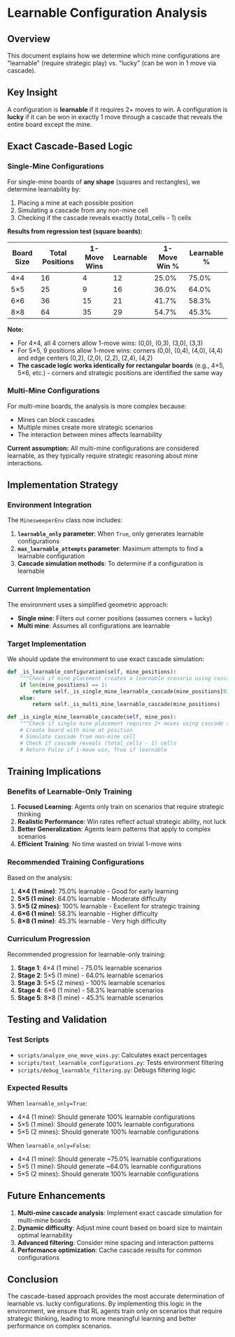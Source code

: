 # Learnable Configuration Analysis

## Overview

This document explains how we determine which mine configurations are "learnable" (require strategic play) vs. "lucky" (can be won in 1 move via cascade).

## Key Insight

A configuration is **learnable** if it requires 2+ moves to win. A configuration is **lucky** if it can be won in exactly 1 move through a cascade that reveals the entire board except the mine.

## Exact Cascade-Based Logic

### Single-Mine Configurations

For single-mine boards of **any shape** (squares and rectangles), we determine learnability by:
1. Placing a mine at each possible position
2. Simulating a cascade from any non-mine cell
3. Checking if the cascade reveals exactly (total_cells - 1) cells

**Results from regression test (square boards):**

| Board Size | Total Positions | 1-Move Wins | Learnable | 1-Move Win % | Learnable % |
|------------|----------------|-------------|-----------|--------------|-------------|
| 4×4        | 16             | 4           | 12        | 25.0%        | 75.0%       |
| 5×5        | 25             | 9           | 16        | 36.0%        | 64.0%       |
| 6×6        | 36             | 15          | 21        | 41.7%        | 58.3%       |
| 8×8        | 64             | 35          | 29        | 54.7%        | 45.3%       |

**Note:** 
- For 4×4, all 4 corners allow 1-move wins: (0,0), (0,3), (3,0), (3,3)
- For 5×5, 9 positions allow 1-move wins: corners (0,0), (0,4), (4,0), (4,4) and edge centers (0,2), (2,0), (2,2), (2,4), (4,2)
- **The cascade logic works identically for rectangular boards** (e.g., 4×5, 5×6, etc.) - corners and strategic positions are identified the same way

### Multi-Mine Configurations

For multi-mine boards, the analysis is more complex because:
- Mines can block cascades
- Multiple mines create more strategic scenarios
- The interaction between mines affects learnability

**Current assumption:** All multi-mine configurations are considered learnable, as they typically require strategic reasoning about mine interactions.

## Implementation Strategy

### Environment Integration

The `MinesweeperEnv` class now includes:

1. **`learnable_only` parameter**: When `True`, only generates learnable configurations
2. **`max_learnable_attempts` parameter**: Maximum attempts to find a learnable configuration
3. **Cascade simulation methods**: To determine if a configuration is learnable

### Current Implementation

The environment uses a simplified geometric approach:
- **Single mine**: Filters out corner positions (assumes corners = lucky)
- **Multi mine**: Assumes all configurations are learnable

### Target Implementation

We should update the environment to use exact cascade simulation:

```python
def _is_learnable_configuration(self, mine_positions):
    """Check if mine placement creates a learnable scenario using cascade simulation."""
    if len(mine_positions) == 1:
        return self._is_single_mine_learnable_cascade(mine_positions[0])
    else:
        return self._is_multi_mine_learnable_cascade(mine_positions)

def _is_single_mine_learnable_cascade(self, mine_pos):
    """Check if single mine placement requires 2+ moves using cascade simulation."""
    # Create board with mine at position
    # Simulate cascade from non-mine cell
    # Check if cascade reveals (total_cells - 1) cells
    # Return False if 1-move win, True if learnable
```

## Training Implications

### Benefits of Learnable-Only Training

1. **Focused Learning**: Agents only train on scenarios that require strategic thinking
2. **Realistic Performance**: Win rates reflect actual strategic ability, not luck
3. **Better Generalization**: Agents learn patterns that apply to complex scenarios
4. **Efficient Training**: No time wasted on trivial 1-move wins

### Recommended Training Configurations

Based on the analysis:

1. **4×4 (1 mine)**: 75.0% learnable - Good for early learning
2. **5×5 (1 mine)**: 64.0% learnable - Moderate difficulty
3. **5×5 (2 mines)**: 100% learnable - Excellent for strategic training
4. **6×6 (1 mine)**: 58.3% learnable - Higher difficulty
5. **8×8 (1 mine)**: 45.3% learnable - Very high difficulty

### Curriculum Progression

Recommended progression for learnable-only training:

1. **Stage 1**: 4×4 (1 mine) - 75.0% learnable scenarios
2. **Stage 2**: 5×5 (1 mine) - 64.0% learnable scenarios  
3. **Stage 3**: 5×5 (2 mines) - 100% learnable scenarios
4. **Stage 4**: 6×6 (1 mine) - 58.3% learnable scenarios
5. **Stage 5**: 8×8 (1 mine) - 45.3% learnable scenarios

## Testing and Validation

### Test Scripts

- `scripts/analyze_one_move_wins.py`: Calculates exact percentages
- `scripts/test_learnable_configurations.py`: Tests environment filtering
- `scripts/debug_learnable_filtering.py`: Debugs filtering logic

### Expected Results

When `learnable_only=True`:
- 4×4 (1 mine): Should generate 100% learnable configurations
- 5×5 (1 mine): Should generate 100% learnable configurations
- 5×5 (2 mines): Should generate 100% learnable configurations

When `learnable_only=False`:
- 4×4 (1 mine): Should generate ~75.0% learnable configurations
- 5×5 (1 mine): Should generate ~64.0% learnable configurations
- 5×5 (2 mines): Should generate 100% learnable configurations

## Future Enhancements

1. **Multi-mine cascade analysis**: Implement exact cascade simulation for multi-mine boards
2. **Dynamic difficulty**: Adjust mine count based on board size to maintain optimal learnability
3. **Advanced filtering**: Consider mine spacing and interaction patterns
4. **Performance optimization**: Cache cascade results for common configurations

## Conclusion

The cascade-based approach provides the most accurate determination of learnable vs. lucky configurations. By implementing this logic in the environment, we ensure that RL agents train only on scenarios that require strategic thinking, leading to more meaningful learning and better performance on complex scenarios. 